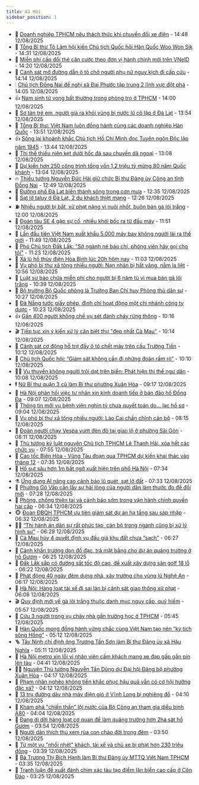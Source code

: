 ```yaml
---
title: Xã Hội
sidebar_position: 1
---
```


<!-- dantri-xa-hoi:START -->
- 🫣 [Doanh nghiệp TPHCM nêu thách thức khi chuyển đổi xe điện](https://dantri.com.vn/xa-hoi/doanh-nghiep-tphcm-neu-thach-thuc-khi-chuyen-doi-xe-dien-20250812180645132.htm) - 14:48 12/08/2025
- 💼 [Tổng Bí thư Tô Lâm hội kiến Chủ tịch Quốc hội Hàn Quốc Woo Won Sik](https://dantri.com.vn/xa-hoi/tong-bi-thu-to-lam-hoi-kien-chu-tich-quoc-hoi-han-quoc-woo-won-sik-20250812213102572.htm) - 14:31 12/08/2025
- 🎊 [Miễn phí cấp đổi thẻ căn cước theo đơn vị hành chính mới trên VNeID](https://dantri.com.vn/xa-hoi/mien-phi-cap-doi-the-can-cuoc-theo-don-vi-hanh-chinh-moi-tren-vneid-20250812210100263.htm) - 14:20 12/08/2025
- 🙉 [Cảnh sát mở đường dẫn ô tô chở người phụ nữ nguy kịch đi cấp cứu](https://dantri.com.vn/xa-hoi/canh-sat-mo-duong-dan-o-to-cho-nguoi-phu-nu-nguy-kich-di-cap-cuu-20250812203515534.htm) - 14:14 12/08/2025
- 🕯 [Chủ tịch Đồng Nai đề nghị xã Đại Phước tập trung 2 lĩnh vực đột phá](https://dantri.com.vn/xa-hoi/chu-tich-dong-nai-de-nghi-xa-dai-phuoc-tap-trung-2-linh-vuc-dot-pha-20250812204221904.htm) - 14:05 12/08/2025
- 👍 [Nam sinh tử vong bất thường trong phòng trọ ở TPHCM](https://dantri.com.vn/xa-hoi/nam-sinh-tu-vong-bat-thuong-trong-phong-tro-o-tphcm-20250812205050302.htm) - 14:00 12/08/2025
- 🤖 [Sơ tán trẻ em, người già ra khỏi vùng bị nước lũ cô lập ở Đà Lạt](https://dantri.com.vn/xa-hoi/so-tan-tre-em-nguoi-gia-ra-khoi-vung-bi-nuoc-lu-co-lap-o-da-lat-20250812202100869.htm) - 13:54 12/08/2025
- 🙉 [Tổng Bí thư: Việt Nam luôn đồng hành cùng các doanh nghiệp Hàn Quốc](https://dantri.com.vn/xa-hoi/tong-bi-thu-viet-nam-luon-dong-hanh-cung-cac-doanh-nghiep-han-quoc-20250812205127900.htm) - 13:51 12/08/2025
- 👍 [Sống lại khoảnh khắc Chủ tịch Hồ Chí Minh đọc Tuyên ngôn Độc lập năm 1945](https://dantri.com.vn/xa-hoi/song-lai-khoanh-khac-chu-tich-ho-chi-minh-doc-tuyen-ngon-doc-lap-nam-1945-20250812181206001.htm) - 13:44 12/08/2025
- 🗽 [Thi thể thiếu niên kẹt dưới hốc đá sau chuyến dã ngoại](https://dantri.com.vn/xa-hoi/thi-the-thieu-nien-ket-duoi-hoc-da-sau-chuyen-da-ngoai-20250812194830635.htm) - 13:08 12/08/2025
- 🗽 [Dự kiến hơn 250 công trình tổng vốn 1,2 triệu tỷ mừng 80 năm Quốc khánh](https://dantri.com.vn/xa-hoi/du-kien-hon-250-cong-trinh-tong-von-12-trieu-ty-mung-80-nam-quoc-khanh-20250812200408546.htm) - 13:04 12/08/2025
- 🔥 [Thiếu tướng Nguyễn Đức Hải giữ chức Bí thư Đảng ủy Công an tỉnh Đồng Nai](https://dantri.com.vn/xa-hoi/thieu-tuong-nguyen-duc-hai-giu-chuc-bi-thu-dang-uy-cong-an-tinh-dong-nai-20250812164136877.htm) - 12:49 12/08/2025
- 🦒 [Đường phố Đà Lạt biến thành sông trong cơn mưa](https://dantri.com.vn/xa-hoi/duong-pho-da-lat-bien-thanh-song-trong-con-mua-20250812182849505.htm) - 12:35 12/08/2025
- 🧐 [Sạt lở taluy ở Đà Lạt, 2 du khách thiệt mạng](https://dantri.com.vn/xa-hoi/sat-lo-taluy-o-da-lat-2-du-khach-thiet-mang-20250812191806498.htm) - 12:26 12/08/2025
- ⛽️ [Nhiều người bị bắt, xử phạt nặng vì nuôi nhốt, buôn bán gà lôi trắng](https://dantri.com.vn/xa-hoi/nhieu-nguoi-bi-bat-xu-phat-nang-vi-nuoi-nhot-buon-ban-ga-loi-trang-20250812142017335.htm) - 12:00 12/08/2025
- 🚀 [Đoàn tàu SE 4 gặp sự cố, nhiều khói bốc ra từ đầu máy](https://dantri.com.vn/xa-hoi/doan-tau-se-4-gap-su-co-nhieu-khoi-boc-ra-tu-dau-may-20250812183749280.htm) - 11:51 12/08/2025
- 🦒 [Lần đầu tiên Việt Nam xuất khẩu 5.000 máy bay không người lái ra thế giới](https://dantri.com.vn/xa-hoi/lan-dau-tien-viet-nam-xuat-khau-5000-may-bay-khong-nguoi-lai-ra-the-gioi-20250812184922584.htm) - 11:49 12/08/2025
- 🦅 [Phó Chủ tịch Đắk Lắk: &quot;Sở ngành né báo chí, phóng viên hãy gọi cho tôi&quot;](https://dantri.com.vn/xa-hoi/pho-chu-tich-dak-lak-so-nganh-ne-bao-chi-phong-vien-hay-goi-cho-toi-20250812180701378.htm) - 11:23 12/08/2025
- 🚀 [Xả lũ hồ thủy điện Hòa Bình lúc 20h hôm nay](https://dantri.com.vn/xa-hoi/xa-lu-ho-thuy-dien-hoa-binh-luc-20h-hom-nay-20250812173103633.htm) - 11:03 12/08/2025
- 🦅 [Vụ phó bí thư xã tông nhiều người: Nạn nhân bị hất văng, nằm la liệt](https://dantri.com.vn/xa-hoi/vu-pho-bi-thu-xa-tong-nhieu-nguoi-nan-nhan-bi-hat-vang-nam-la-liet-20250812171814313.htm) - 10:56 12/08/2025
- 🤠 [Luật sư bào chữa miễn phí cho người bị 6 năm tù vì mua bán gà lôi trắng](https://dantri.com.vn/xa-hoi/luat-su-bao-chua-mien-phi-cho-nguoi-bi-6-nam-tu-vi-mua-ban-ga-loi-trang-20250812163214812.htm) - 10:39 12/08/2025
- 💄 [Bộ trưởng Bộ Quốc phòng là Trưởng Ban Chỉ huy Phòng thủ dân sự](https://dantri.com.vn/xa-hoi/bo-truong-bo-quoc-phong-la-truong-ban-chi-huy-phong-thu-dan-su-20250812170220075.htm) - 10:27 12/08/2025
- 🥷 [Đà Nẵng tước giấy phép, đình chỉ hoạt động một chi nhánh công ty dược](https://dantri.com.vn/xa-hoi/da-nang-tuoc-giay-phep-dinh-chi-hoat-dong-mot-chi-nhanh-cong-ty-duoc-20250812161736050.htm) - 10:23 12/08/2025
- 👍 [Gần 400 người khống chế vụ sét đánh cháy rừng thông](https://dantri.com.vn/xa-hoi/gan-400-nguoi-khong-che-vu-set-danh-chay-rung-thong-20250812162536731.htm) - 10:16 12/08/2025
- 🎬 [Tiếp tục xin ý kiến xử lý căn biệt thự &quot;đẹp nhất Cà Mau&quot;](https://dantri.com.vn/xa-hoi/tiep-tuc-xin-y-kien-xu-ly-can-biet-thu-dep-nhat-ca-mau-20250812130124503.htm) - 10:14 12/08/2025
- 🦒 [Cảnh sát cơ động hỗ trợ đẩy ô tô chết máy trên cầu Trường Tiền](https://dantri.com.vn/xa-hoi/canh-sat-co-dong-ho-tro-day-o-to-chet-may-tren-cau-truong-tien-20250812155657320.htm) - 10:12 12/08/2025
- 🌊 [Chủ tịch Quốc hội: “Giám sát không cần đi những đoàn rầm rộ”](https://dantri.com.vn/xa-hoi/chu-tich-quoc-hoi-giam-sat-khong-can-di-nhung-doan-ram-ro-20250812170104208.htm) - 10:10 12/08/2025
- 🧑‍💻 [Vụ thuyền không người trôi dạt trên biển: Phát hiện thi thể ngư dân](https://dantri.com.vn/xa-hoi/vu-thuyen-khong-nguoi-troi-dat-tren-bien-phat-hien-thi-the-ngu-dan-20250812162359847.htm) - 10:08 12/08/2025
- 🕴 [Nữ Bí thư quận 3 cũ làm Bí thư phường Xuân Hòa](https://dantri.com.vn/xa-hoi/nu-bi-thu-quan-3-cu-lam-bi-thu-phuong-xuan-hoa-20250812144755562.htm) - 09:17 12/08/2025
- 🤔 [Hà Nội phản hồi việc tư nhân xin kinh doanh tiếp ở bán đảo hồ Đống Đa](https://dantri.com.vn/xa-hoi/ha-noi-phan-hoi-viec-tu-nhan-xin-kinh-doanh-tiep-o-ban-dao-ho-dong-da-20250812160112770.htm) - 09:07 12/08/2025
- 💄 [Thông tin mới vụ bệnh viện nghìn tỷ chưa quyết toán do... lạc hồ sơ](https://dantri.com.vn/xa-hoi/thong-tin-moi-vu-benh-vien-nghin-ty-chua-quyet-toan-do-lac-ho-so-20250812154909599.htm) - 09:04 12/08/2025
- 🧠 [Vụ phó bí thư xã tông nhiều người: Lào Cai chấn chỉnh cán bộ](https://dantri.com.vn/xa-hoi/vu-pho-bi-thu-xa-tong-nhieu-nguoi-lao-cai-chan-chinh-can-bo-20250812145440668.htm) - 08:15 12/08/2025
- 🦣 [Đoàn người chạy Vespa vượt đèn đỏ tại giao lộ ở phường Sài Gòn](https://dantri.com.vn/xa-hoi/doan-nguoi-chay-vespa-vuot-den-do-tai-giao-lo-o-phuong-sai-gon-20250812150922910.htm) - 08:11 12/08/2025
- 💫 [Thủ tướng kỷ luật nguyên Chủ tịch TPHCM Lê Thanh Hải, xóa hết các chức vụ](https://dantri.com.vn/xa-hoi/thu-tuong-ky-luat-nguyen-chu-tich-tphcm-le-thanh-hai-xoa-het-cac-chuc-vu-20250812145419235.htm) - 07:55 12/08/2025
- 🚀 [Cao tốc Biên Hòa - Vũng Tàu đoạn qua TPHCM dự kiến khai thác vào tháng 12](https://dantri.com.vn/xa-hoi/cao-toc-bien-hoa-vung-tau-doan-qua-tphcm-du-kien-khai-thac-vao-thang-12-20250812142029044.htm) - 07:35 12/08/2025
- 🤔 [Hố sụt sâu hơn 1m bất ngờ xuất hiện trên phố Hà Nội](https://dantri.com.vn/xa-hoi/ho-sut-sau-hon-1m-bat-ngo-xuat-hien-tren-pho-ha-noi-20250812142646966.htm) - 07:34 12/08/2025
- ⚗️ [Ứng dụng AI nâng cao cảnh báo lũ quét, sạt lở đất](https://dantri.com.vn/xa-hoi/ung-dung-ai-nang-cao-canh-bao-lu-quet-sat-lo-dat-20250812141635819.htm) - 07:33 12/08/2025
- 🫶 [Phường Gò Vấp cần lấy sự hài lòng của người dân làm thước đo để đổi mới](https://dantri.com.vn/xa-hoi/phuong-go-vap-can-lay-su-hai-long-cua-nguoi-dan-lam-thuoc-do-de-doi-moi-20250812115028024.htm) - 07:28 12/08/2025
- 🌮 [Phòng, chống thiên tai và cảnh báo sớm trong vận hành chính quyền hai cấp](https://dantri.com.vn/xa-hoi/phong-chong-thien-tai-va-canh-bao-som-trong-van-hanh-chinh-quyen-hai-cap-20250812132701144.htm) - 06:34 12/08/2025
- 🐵 [Đoàn ĐBQH TPHCM ưu tiên giám sát dự án hạ tầng sau sáp nhập](https://dantri.com.vn/xa-hoi/doan-dbqh-tphcm-uu-tien-giam-sat-du-an-ha-tang-sau-sap-nhap-20250812132146359.htm) - 06:32 12/08/2025
- 🧑‍🏫 [“Thi hành án dân sự rất phức tạp, cán bộ trong ngành cũng bị xử lý hình sự”](https://dantri.com.vn/xa-hoi/thi-hanh-an-dan-su-rat-phuc-tap-can-bo-trong-nganh-cung-bi-xu-ly-hinh-su-20250812131957148.htm) - 06:29 12/08/2025
- 💫 [Cà Mau hủy 4 quyết định vụ đấu giá khu đất chưa “sạch”](https://dantri.com.vn/xa-hoi/ca-mau-huy-4-quyet-dinh-vu-dau-gia-khu-dat-chua-sach-20250811215803264.htm) - 06:27 12/08/2025
- 🦩 [Cảnh khẩn trương dọn đồ đạc, trả mặt bằng cho dự án quảng trường ở hồ Gươm](https://dantri.com.vn/xa-hoi/canh-khan-truong-don-do-dac-tra-mat-bang-cho-du-an-quang-truong-o-ho-guom-20250812123657809.htm) - 06:25 12/08/2025
- 🦄 [Đắk Lắk sắp có đường sắt tốc độ cao, đề xuất xây dựng sân golf 18 lỗ](https://dantri.com.vn/xa-hoi/dak-lak-sap-co-duong-sat-toc-do-cao-de-xuat-xay-dung-san-golf-18-lo-20250812130541008.htm) - 06:22 12/08/2025
- 💂 [Phát động 40 ngày đêm dựng nhà, xây trường cho vùng lũ Nghệ An](https://dantri.com.vn/xa-hoi/phat-dong-40-ngay-dem-dung-nha-xay-truong-cho-vung-lu-nghe-an-20250812121540751.htm) - 06:17 12/08/2025
- 💄 [Hà Nội: Hàng loạt tài xế đi sai làn bị cảnh sát giao thông xử phạt](https://dantri.com.vn/xa-hoi/ha-noi-hang-loat-tai-xe-di-sai-lan-bi-canh-sat-giao-thong-xu-phat-20250812125736899.htm) - 06:08 12/08/2025
- 🎬 [Quy định mới về gà lôi trắng thuộc danh mục nguy cấp, quý hiếm](https://dantri.com.vn/xa-hoi/quy-dinh-moi-ve-ga-loi-trang-thuoc-danh-muc-nguy-cap-quy-hiem-20250812114703919.htm) - 05:57 12/08/2025
- 👀 [Cứu 3 người trong vụ cháy nhà gần trường học ở TPHCM](https://dantri.com.vn/xa-hoi/cuu-3-nguoi-trong-vu-chay-nha-gan-truong-hoc-o-tphcm-20250812123741698.htm) - 05:45 12/08/2025
- 💃 [Hàn Quốc mong đồng hành vững chắc cùng Việt Nam tạo nên “kỳ tích sông Hồng”](https://dantri.com.vn/xa-hoi/han-quoc-mong-dong-hanh-vung-chac-cung-viet-nam-tao-nen-ky-tich-song-hong-20250812121123828.htm) - 05:12 12/08/2025
- 🪜 [Tây Ninh chỉ định ông Trương Tấn Sơn làm Bí thư Đảng ủy xã Hậu Nghĩa](https://dantri.com.vn/xa-hoi/tay-ninh-chi-dinh-ong-truong-tan-son-lam-bi-thu-dang-uy-xa-hau-nghia-20250812120055828.htm) - 05:11 12/08/2025
- 📝 [Hà Nội metro xin lỗi vì nhân viên cấm khách mang xe đạp gấp gắn pin lên tàu](https://dantri.com.vn/xa-hoi/ha-noi-metro-xin-loi-vi-nhan-vien-cam-khach-mang-xe-dap-gap-gan-pin-len-tau-20250812113335713.htm) - 04:41 12/08/2025
- 🧑‍💻 [Nguyên Thủ tướng Nguyễn Tấn Dũng dự Đại hội Đảng bộ phường Xuân Hòa](https://dantri.com.vn/xa-hoi/nguyen-thu-tuong-nguyen-tan-dung-du-dai-hoi-dang-bo-phuong-xuan-hoa-20250812104146988.htm) - 04:17 12/08/2025
- 👺 [Phạm nhân nghèo không tiền khắc phục hậu quả vẫn có cơ hội hưởng đặc xá?](https://dantri.com.vn/xa-hoi/pham-nhan-ngheo-khong-tien-khac-phuc-hau-qua-van-co-co-hoi-huong-dac-xa-20250812110524276.htm) - 04:12 12/08/2025
- 🌮 [13 trụ đường dây nhà máy điện gió ở Vĩnh Long bị nghiêng đổ](https://dantri.com.vn/xa-hoi/13-tru-duong-day-nha-may-dien-gio-o-vinh-long-bi-nghieng-do-20250812095556085.htm) - 04:10 12/08/2025
- 🤭 [Khám phá &quot;chiến thần&quot; lội nước của Bộ Công an tham gia diễu binh A80](https://dantri.com.vn/xa-hoi/kham-pha-chien-than-loi-nuoc-cua-bo-cong-an-tham-gia-dieu-binh-a80-20250812110242893.htm) - 04:04 12/08/2025
- 💪 [Đang di dời hàng loạt cơ quan để làm quảng trường hơn 2ha sát hồ Gươm](https://dantri.com.vn/xa-hoi/dang-di-doi-hang-loat-co-quan-de-lam-quang-truong-hon-2ha-sat-ho-guom-20250812105012636.htm) - 03:54 12/08/2025
- 🧰 [Người dân thích thú xem rùa con chào đời trong đêm](https://dantri.com.vn/xa-hoi/nguoi-dan-thich-thu-xem-rua-con-chao-doi-trong-dem-20250812101013002.htm) - 03:50 12/08/2025
- 🤡 [Từ một vụ &quot;nhồi nhét&quot; khách, tài xế và chủ xe bị phạt hơn 230 triệu đồng](https://dantri.com.vn/xa-hoi/tu-mot-vu-nhoi-nhet-khach-tai-xe-va-chu-xe-bi-phat-hon-230-trieu-dong-20250812102406423.htm) - 03:39 12/08/2025
- 🦆 [Bà Trương Thị Bích Hạnh làm Bí thư Đảng ủy MTTQ Việt Nam TPHCM](https://dantri.com.vn/xa-hoi/ba-truong-thi-bich-hanh-lam-bi-thu-dang-uy-mttq-viet-nam-tphcm-20250812103037119.htm) - 03:35 12/08/2025
- 🦍 [Tranh luận đề xuất đánh chìm xác tàu tạo điểm lặn biển cao cấp ở Côn Đảo](https://dantri.com.vn/du-lich/tranh-luan-de-xuat-danh-chim-xac-tau-tao-diem-lan-bien-cao-cap-o-con-dao-20250812100558136.htm) - 03:25 12/08/2025<!-- dantri-xa-hoi:END -->
